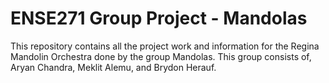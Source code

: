 # ENSE271 Group Project - Mandolas
This repository contains all the project work and information for the Regina Mandolin Orchestra done by the group Mandolas. This group consists of, Aryan Chandra, Meklit Alemu, and Brydon Herauf. 